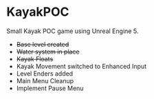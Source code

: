 # KayakPOC
Small Kayak POC game using Unreal Engine 5. 

- ~~Base level created~~
- ~~Water system in place~~
- ~~Kayak Floats~~
- Kayak Movement switched to Enhanced Input
- Level Enders added
- Main Menu Cleanup
- Implement Pause Menu